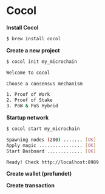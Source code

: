 # Cocol
**Install Cocol**
```bash
$ brew install cocol
```

**Create a new project**
```bash
$ cocol init my_microchain

Welcome to cocol

Choose a consensus mechanism

1. Proof of Work
2. Proof of Stake
3. PoW & PoS Hybrid
```

**Startup network**
```bash
$ cocol start my_microchain

Spawning nodes (200) ....... [OK]
Apply magic ................ [OK]
Start Dasboard ............. [OK]

Ready! Check http://localhost:8989
```

**Create wallet (prefundet)**

**Create transaction**
